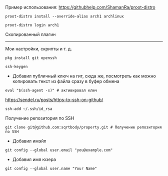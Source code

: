 Пример использования:
https://githubhelp.com/ShamanRa/proot-distro

```
proot-distro install --override-alias arch1 archlinux
```

```
proot-distro login arch1
```

Скопированный плагин







----

Мои настройки, скрипты и т. д.

```
pkg install git openssh
```
```
ssh-keygen
```
- Добавил публичный ключ на гит, сюда же, посмотреть как можно копировать текст из файла сразу в буфер обмена

```
eval "$(ssh-agent -s)" # активировал ключ
```

https://sendel.ru/posts/https-to-ssh-on-github/

```
ssh-add ~/.ssh/id_rsa
```

Получение репозитория по SSH

```
git clone git@github.com:sqrtbody/property.git # Получение репозитория по SSH
```
- Добавил имэйл
```
git config --global user.email "you@example.com"
```
- Добавил имя юзера
```
git config --global user.name "Your Name"
```
